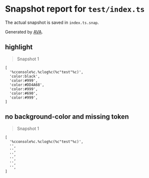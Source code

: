 # Snapshot report for `test/index.ts`

The actual snapshot is saved in `index.ts.snap`.

Generated by [AVA](https://ava.li).

## highlight

> Snapshot 1

    [
      '%cconsole%c.%clog%c(%c"test"%c)',
      'color:black',
      'color:#999',
      'color:#DD4A68',
      'color:#999',
      'color:#690',
      'color:#999',
    ]

## no background-color and missing token

> Snapshot 1

    [
      '%cconsole%c.%clog%c(%c"test"%c)',
      '',
      '',
      '',
      '',
      '',
      '',
    ]
